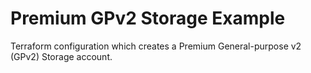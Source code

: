 # Premium GPv2 Storage Example

Terraform configuration which creates a Premium General-purpose v2 (GPv2) Storage account.
